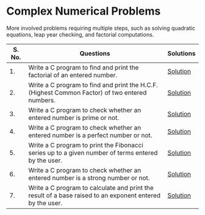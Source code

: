 # Complex Numerical Problems

More involved problems requiring multiple steps, such as solving quadratic equations, leap year checking, and factorial computations.

| S. No. | Questions | Solutions |
|---|---|---|
| 1. | Write a C program to find and print the factorial of an entered number. | [Solution](https://github.com/PrateekRaj8125/Beginner-C-Programms/blob/main/Codes/7.%20Complex%20Numerical%20Problems/pb1.c) |
| 2. | Write a C program to find and print the H.C.F. (Highest Common Factor) of two entered numbers. | [Solution](https://github.com/PrateekRaj8125/Beginner-C-Programms/blob/main/Codes/7.%20Complex%20Numerical%20Problems/pb2.c) |
| 3. | Write a C program to check whether an entered number is prime or not. | [Solution](https://github.com/PrateekRaj8125/Beginner-C-Programms/blob/main/Codes/7.%20Complex%20Numerical%20Problems/pb3.c) |
| 4. | Write a C program to check whether an entered number is a perfect number or not. | [Solution](https://github.com/PrateekRaj8125/Beginner-C-Programms/blob/main/Codes/7.%20Complex%20Numerical%20Problems/pb4.c) |
| 5. | Write a C program to print the Fibonacci series up to a given number of terms entered by the user. | [Solution](https://github.com/PrateekRaj8125/Beginner-C-Programms/blob/main/Codes/7.%20Complex%20Numerical%20Problems/pb5.c) |
| 6. | Write a C program to check whether an entered number is a strong number or not. | [Solution](https://github.com/PrateekRaj8125/Beginner-C-Programms/blob/main/Codes/7.%20Complex%20Numerical%20Problems/pb6.c) |
| 7. | Write a C program to calculate and print the result of a base raised to an exponent entered by the user. | [Solution](https://github.com/PrateekRaj8125/Beginner-C-Programms/blob/main/Codes/7.%20Complex%20Numerical%20Problems/pb7.c) |
